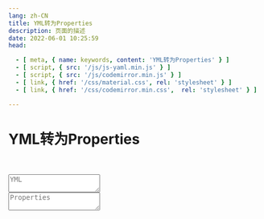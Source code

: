 ```yaml
---
lang: zh-CN
title: YML转为Properties
description: 页面的描述
date: 2022-06-01 10:25:59
head:

  - [ meta, { name: keywords, content: 'YML转为Properties' } ]
  - [ script, { src: '/js/js-yaml.min.js' } ]
  - [ script, { src: '/js/codemirror.min.js' } ]
  - [ link, { href: '/css/material.css', rel: 'stylesheet' } ]
  - [ link, { href: '/css/codemirror.min.css',  rel: 'stylesheet' } ]

---
```


# YML转为Properties

<br>
<br>
<label class="yp">
   <textarea placeholder="YML" id="ymlValue" ref="value"></textarea>
</label>
<br>
<label class="yp">
   <textarea placeholder="Properties" id="propertiesValue" readonly></textarea>
</label>
<br><br><br>
<div>
    <M-Button @click="toProperties()" class="oead-decrypt" :isLoading="toPropertiesBtnLoading" text="转换" type="primary"></M-Button>
    &nbsp;&nbsp;
    <M-Button @click="reset()" text="重置"></M-Button>
</div>
<span class="copy" @click="copy()"></span>

<script>

import Clipboard from "clipboard";

let inputEditor;
let outputEditor;
export default {
  name: 'YML-Properties',
  data(){
    return {
        toPropertiesBtnLoading: false
    };
  },
  mounted() {
    this.$refs.value.focus();
    CodeMirror.defineMode("p", function () {
        return {
            token: function (stream, state) {
                if (stream.eatSpace()) return null;
                if (stream.match(/^#/, true)) {
                    stream.skipToEnd();
                    return "comment";
                }
                if (stream.match(/^[^\s=]+(?=\s*=)/)) {
                    return "variable";
                }
                if (stream.eat("=")) {
                    stream.skipToEnd();
                    return null;
                }
                if (stream.match(/^[^\s]+/, true)) {
                    return "string";
                }
                stream.next();
                return null;
            }
        };
    });
    CodeMirror.defineMode("y", function () {
        return {
            token: function (stream, state) {
                if (stream.eatSpace()) return null;
                if (stream.match(/^#/, true)) {
                    stream.skipToEnd();
                    return "comment";
                }
                if (stream.match(/^[^\s:]+(?=\s*:)/)) {
                    return "variable";
                }
                if (stream.eat(":")) {
                    stream.skipToEnd();
                    return null;
                }
                if (stream.match(/^- (\S+):(\S+)/)) {
                    return null;
                }
                if (stream.match(/^[^\s]+/, true)) {
                    return null;
                }
                stream.next();
                return null;
            }
        };
    });
    inputEditor = CodeMirror.fromTextArea(document.getElementById('ymlValue'), {
        mode: "y",
        lineNumbers: false, 
        theme: "default",
        matchBrackets: true,
        indentWithTabs: true,
        smartIndent: true
    });
    outputEditor = CodeMirror.fromTextArea(document.getElementById('propertiesValue'), {
        mode: 'p',
        lineNumbers: false, 
        theme: "default",
        matchBrackets: true, 
        indentWithTabs: true, 
        smartIndent: true, 
    });
  },
  methods: {
    toProperties() {
       this.toPropertiesBtnLoading = true;
       const output = outputEditor.getDoc();
       try {
            const input = inputEditor.getValue();
            const yamlObject = jsyaml.load(input);
            const properties = this.objectToProperties(yamlObject);
            output.setValue(properties);
            $('.copy').click();
            $success("已帮你复制到剪切板！");
        } catch (e) {
            $error("转换失败：" + e.message);
            output.setValue("");
        } finally {
            this.toPropertiesBtnLoading = false;
        }
    },
    reset() {
         const output = outputEditor.getDoc();
         output.setValue("");
         const input = inputEditor.getDoc();
         input.setValue("");
    },
    objectToProperties(obj, prefix = '') {
        let properties = '';
        for (const key in obj) {
            if (obj.hasOwnProperty(key)) {
                const value = obj[key];
                const newKey = prefix ? `${prefix}.${key}` : key;
                if (value === null || value === undefined) {
                    properties += `${newKey} = ${value}\n`;
                } else if (typeof value === 'object' && !Array.isArray(value)) {
                    properties += this.objectToProperties(value, newKey);
                } else if (Array.isArray(value)) {
                    value.forEach((item, index) => {
                        if (item === null || item === undefined) {
                            properties += `${newKey}[${index}] = ${item}\n`;
                        } else if (typeof item === 'object') {
                            properties += this.objectToProperties(item, `${newKey}[${index}]`);
                        } else {
                            properties += `${newKey}[${index}] = ${item}\n`;
                        }
                    });
                } else {
                    properties += `${newKey} = ${value}\n`;
                }
            }
        }
        return properties;
    },
    copy(){
        const output = outputEditor.getDoc();
        let clipboard = new Clipboard('.copy', {
          text:  () => {
            return output.getValue();
          },
        });
        clipboard.on('success', function () {
          $success("复制成功！");
          clipboard.destroy();
        });
        clipboard.on('error', function () {
          $warning("不支持复制哦！");
          clipboard.destroy();
        });
    }
  }
}
</script>


<style>
    .yp .CodeMirror {
        border: 1px solid var(--c-border);
        background-color: var(--c-bg);
        transition: background-color var(--t-color),border-color var(--t-color);
        font-family: monospace;
        font-size: 14px;
        padding: 0.5em;
        min-height: 60px;
        height: 200px;
        max-height: 400px;
        resize: vertical;
        border-radius: 5px;
    }
    .yp .CodeMirror-line{
         color: var(--c-text) !important;
    }
    .yp .CodeMirror-linenumbers {
        display: none;
    }
    .yp  .cm-variable {
        color: var(--c-brand) !important;
    }
    .yp .cm-comment {
        color: var(--c-text-lightest) !important;
    }
    .yp .cm-string {
        color: var(--c-brand) !important;
    }
</style>

<AdsbyGoogle slot="7889564278" layout="in-article"/>

<Comment></Comment>